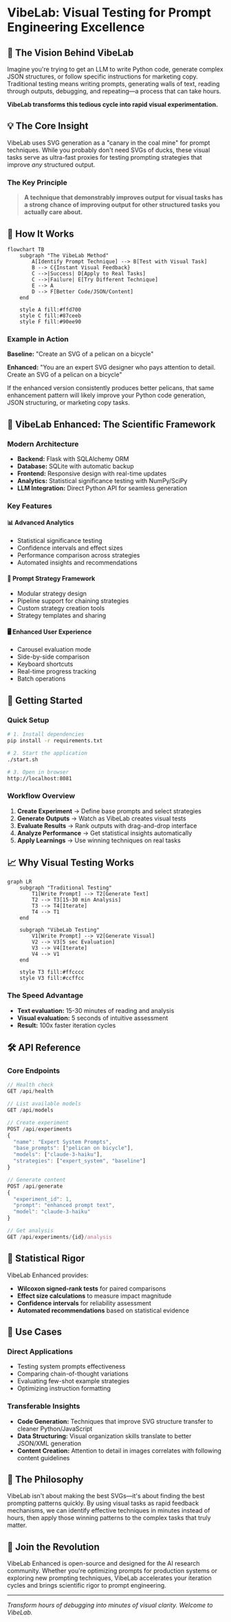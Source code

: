 # VibeLab: Visual Testing for Prompt Engineering Excellence

## 🎯 The Vision Behind VibeLab

Imagine you're trying to get an LLM to write Python code, generate complex JSON structures, or follow specific instructions for marketing copy. Traditional testing means writing prompts, generating walls of text, reading through outputs, debugging, and repeating—a process that can take hours.

**VibeLab transforms this tedious cycle into rapid visual experimentation.**

## 💡 The Core Insight

VibeLab uses SVG generation as a "canary in the coal mine" for prompt techniques. While you probably don't need SVGs of ducks, these visual tasks serve as ultra-fast proxies for testing prompting strategies that improve *any* structured output.

### The Key Principle

> **A technique that demonstrably improves output for visual tasks has a strong chance of improving output for other structured tasks you actually care about.**

## 🔄 How It Works

```mermaid
flowchart TB
    subgraph "The VibeLab Method"
        A[Identify Prompt Technique] --> B[Test with Visual Task]
        B --> C{Instant Visual Feedback}
        C -->|Success| D[Apply to Real Tasks]
        C -->|Failure| E[Try Different Technique]
        E --> A
        D --> F[Better Code/JSON/Content]
    end
    
    style A fill:#ffd700
    style C fill:#87ceeb
    style F fill:#90ee90
```

### Example in Action

**Baseline:** "Create an SVG of a pelican on a bicycle"

**Enhanced:** "You are an expert SVG designer who pays attention to detail. Create an SVG of a pelican on a bicycle"

If the enhanced version consistently produces better pelicans, that same enhancement pattern will likely improve your Python code generation, JSON structuring, or marketing copy tasks.

## 🧪 VibeLab Enhanced: The Scientific Framework

### Modern Architecture

- **Backend:** Flask with SQLAlchemy ORM
- **Database:** SQLite with automatic backup
- **Frontend:** Responsive design with real-time updates
- **Analytics:** Statistical significance testing with NumPy/SciPy
- **LLM Integration:** Direct Python API for seamless generation

### Key Features

#### 📊 Advanced Analytics
- Statistical significance testing
- Confidence intervals and effect sizes
- Performance comparison across strategies
- Automated insights and recommendations

#### 🎯 Prompt Strategy Framework
- Modular strategy design
- Pipeline support for chaining strategies
- Custom strategy creation tools
- Strategy templates and sharing

#### 🖥️ Enhanced User Experience
- Carousel evaluation mode
- Side-by-side comparison
- Keyboard shortcuts
- Real-time progress tracking
- Batch operations

## 🚀 Getting Started

### Quick Setup

```bash
# 1. Install dependencies
pip install -r requirements.txt

# 2. Start the application
./start.sh

# 3. Open in browser
http://localhost:8081
```

### Workflow Overview

1. **Create Experiment** → Define base prompts and select strategies
2. **Generate Outputs** → Watch as VibeLab creates visual tests
3. **Evaluate Results** → Rank outputs with drag-and-drop interface
4. **Analyze Performance** → Get statistical insights automatically
5. **Apply Learnings** → Use winning techniques on real tasks

## 📈 Why Visual Testing Works

```mermaid
graph LR
    subgraph "Traditional Testing"
        T1[Write Prompt] --> T2[Generate Text]
        T2 --> T3[15-30 min Analysis]
        T3 --> T4[Iterate]
        T4 --> T1
    end
    
    subgraph "VibeLab Testing"
        V1[Write Prompt] --> V2[Generate Visual]
        V2 --> V3[5 sec Evaluation]
        V3 --> V4[Iterate]
        V4 --> V1
    end
    
    style T3 fill:#ffcccc
    style V3 fill:#ccffcc
```

### The Speed Advantage

- **Text evaluation:** 15-30 minutes of reading and analysis
- **Visual evaluation:** 5 seconds of intuitive assessment
- **Result:** 100x faster iteration cycles

## 🛠️ API Reference

### Core Endpoints

```javascript
// Health check
GET /api/health

// List available models
GET /api/models

// Create experiment
POST /api/experiments
{
  "name": "Expert System Prompts",
  "base_prompts": ["pelican on bicycle"],
  "models": ["claude-3-haiku"],
  "strategies": ["expert_system", "baseline"]
}

// Generate content
POST /api/generate
{
  "experiment_id": 1,
  "prompt": "enhanced prompt text",
  "model": "claude-3-haiku"
}

// Get analysis
GET /api/experiments/{id}/analysis
```

## 🔬 Statistical Rigor

VibeLab Enhanced provides:
- **Wilcoxon signed-rank tests** for paired comparisons
- **Effect size calculations** to measure impact magnitude
- **Confidence intervals** for reliability assessment
- **Automated recommendations** based on statistical evidence

## 🎯 Use Cases

### Direct Applications
- Testing system prompts effectiveness
- Comparing chain-of-thought variations
- Evaluating few-shot example strategies
- Optimizing instruction formatting

### Transferable Insights
- **Code Generation:** Techniques that improve SVG structure transfer to cleaner Python/JavaScript
- **Data Structuring:** Visual organization skills translate to better JSON/XML generation
- **Content Creation:** Attention to detail in images correlates with following content guidelines

## 💭 The Philosophy

VibeLab isn't about making the best SVGs—it's about finding the best prompting patterns quickly. By using visual tasks as rapid feedback mechanisms, we can identify effective techniques in minutes instead of hours, then apply those winning patterns to the complex tasks that truly matter.

## 🤝 Join the Revolution

VibeLab Enhanced is open-source and designed for the AI research community. Whether you're optimizing prompts for production systems or exploring new prompting techniques, VibeLab accelerates your iteration cycles and brings scientific rigor to prompt engineering.

---

*Transform hours of debugging into minutes of visual clarity. Welcome to VibeLab.*

